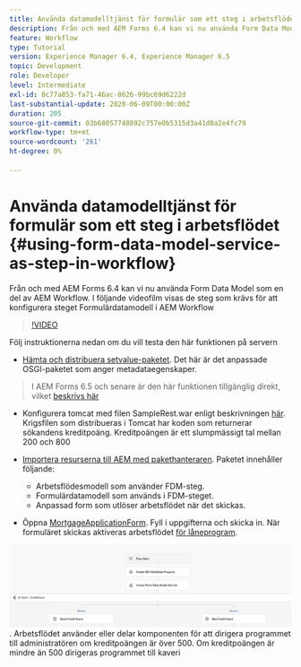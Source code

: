 ```yaml
---
title: Använda datamodelltjänst för formulär som ett steg i arbetsflödet
description: Från och med AEM Forms 6.4 kan vi nu använda Form Data Model som en del av AEM Workflow. I följande videofilm visas stegen som behövs för att konfigurera steget för formulärdatamodell i AEM Workflow.
feature: Workflow
type: Tutorial
version: Experience Manager 6.4, Experience Manager 6.5
topic: Development
role: Developer
level: Intermediate
exl-id: 0c77a853-fa71-46ac-8626-99bc69d6222d
last-substantial-update: 2020-06-09T00:00:00Z
duration: 205
source-git-commit: 03b68057748892c757e0b5315d3a41d0a2e4fc79
workflow-type: tm+mt
source-wordcount: '261'
ht-degree: 0%

---
```


# Använda datamodelltjänst för formulär som ett steg i arbetsflödet {#using-form-data-model-service-as-step-in-workflow}

Från och med AEM Forms 6.4 kan vi nu använda Form Data Model som en del av AEM Workflow. I följande videofilm visas de steg som krävs för att konfigurera steget Formulärdatamodell i AEM Workflow


>[!VIDEO](https://video.tv.adobe.com/v/21719?quality=12&learn=on)

Följ instruktionerna nedan om du vill testa den här funktionen på servern
* [Hämta och distribuera setvalue-paketet](/help/forms/assets/common-osgi-bundles/SetValueApp.core-1.0-SNAPSHOT.jar). Det här är det anpassade OSGI-paketet som anger metadataegenskaper.
>I AEM Forms 6.5 och senare är den här funktionen tillgänglig direkt, vilket [beskrivs här](form-data-model-service-as-step-in-aem65-workflow-video-use.md)

* Konfigurera tomcat med filen SampleRest.war enligt beskrivningen [här](https://experienceleague.adobe.com/docs/experience-manager-learn/forms/ic-print-channel-tutorial/introduction.html?lang=sv-SE). Krigsfilen som distribueras i Tomcat har koden som returnerar sökandens kreditpoäng. Kreditpoängen är ett slumpmässigt tal mellan 200 och 800

* [Importera resurserna till AEM med pakethanteraren](assets/invoke-fdm-as-service-step.zip). Paketet innehåller följande:

   * Arbetsflödesmodell som använder FDM-steg.
   * Formulärdatamodell som används i FDM-steget.
   * Anpassad form som utlöser arbetsflödet när det skickas.
* Öppna [MortgageApplicationForm](http://localhost:4502/content/dam/formsanddocuments/loanapplication/jcr:content?wcmmode=disabled). Fyll i uppgifterna och skicka in. När formuläret skickas aktiveras arbetsflödet [för låneprogram](http://http://localhost:4502/editor.html/conf/global/settings/workflow/models/LoanApplication2.html).

![ arbetsflöde ](assets/fdm-as-service-step-workflow.PNG).
Arbetsflödet använder eller delar komponenten för att dirigera programmet till administratören om kreditpoängen är över 500. Om kreditpoängen är mindre än 500 dirigeras programmet till kaveri
